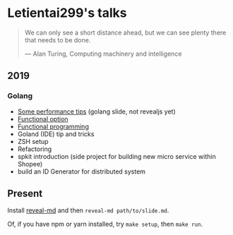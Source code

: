 # Letientai299's talks

<!-- slide -->

> We can only see a short distance ahead, but we can see plenty there that
> needs to be done.
>
> ― Alan Turing, Computing machinery and intelligence

<!-- slide -->

## 2019

### Golang

- [Some performance tips](./2019/some-perf-tips/some-perf-tips.slide) (golang slide, not revealjs yet)
- [Functional option](./2019/functional-option/readme.md)
- [Functional programming](./2019/function-programming-go/readme.md)
- Goland (IDE) tip and tricks
- ZSH setup
- Refactoring
- spkit introduction (side project for building new micro service within Shopee)
- build an ID Generator for distributed system

<!-- slide -->

## Present

Install [reveal-md](https://github.com/webpro/reveal-md)
and then `reveal-md path/to/slide.md`.

Of, if you have npm or yarn installed, try `make setup`, then `make run`.
